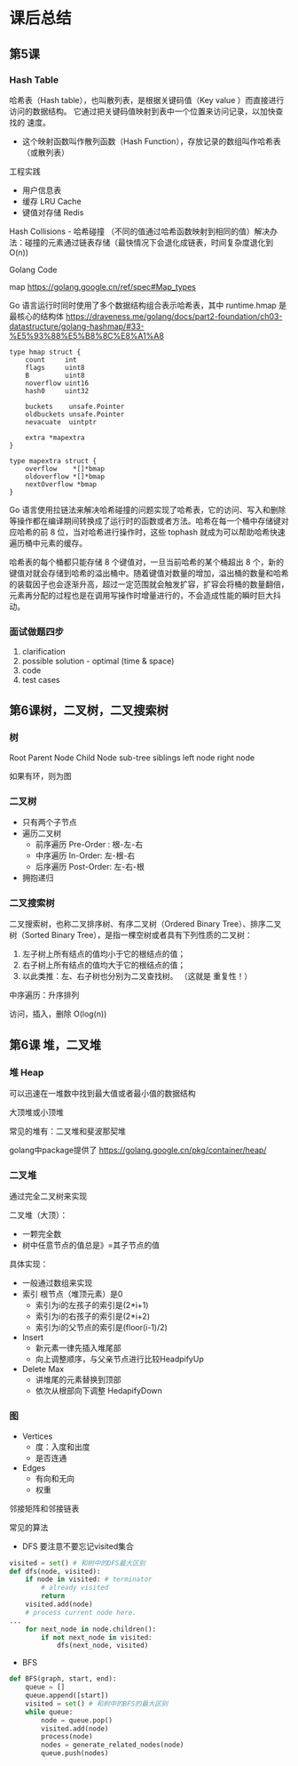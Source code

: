 # 课后总结
## 第5课
### Hash Table
哈希表（Hash table），也叫散列表，是根据关键码值（Key value
）而直接进行访问的数据结构。
它通过把关键码值映射到表中一个位置来访问记录，以加快查找的
速度。
- 这个映射函数叫作散列函数（Hash Function），存放记录的数组叫作哈希表（或散列表）

工程实践
- 用户信息表
- 缓存 LRU Cache
- 键值对存储 Redis

Hash Collisions - 哈希碰撞 （不同的值通过哈希函数映射到相同的值）解决办法：碰撞的元素通过链表存储（最快情况下会退化成链表，时间复杂度退化到O(n))

Golang Code
 
map https://golang.google.cn/ref/spec#Map_types

Go 语言运行时同时使用了多个数据结构组合表示哈希表，其中 runtime.hmap 是最核心的结构体
https://draveness.me/golang/docs/part2-foundation/ch03-datastructure/golang-hashmap/#33-%E5%93%88%E5%B8%8C%E8%A1%A8

```golang
type hmap struct {
	count     int
	flags     uint8
	B         uint8
	noverflow uint16
	hash0     uint32

	buckets    unsafe.Pointer
	oldbuckets unsafe.Pointer
	nevacuate  uintptr

	extra *mapextra
}

type mapextra struct {
	overflow    *[]*bmap
	oldoverflow *[]*bmap
	nextOverflow *bmap
}
```
Go 语言使用拉链法来解决哈希碰撞的问题实现了哈希表，它的访问、写入和删除等操作都在编译期间转换成了运行时的函数或者方法。哈希在每一个桶中存储键对应哈希的前 8 位，当对哈希进行操作时，这些 tophash 就成为可以帮助哈希快速遍历桶中元素的缓存。

哈希表的每个桶都只能存储 8 个键值对，一旦当前哈希的某个桶超出 8 个，新的键值对就会存储到哈希的溢出桶中。随着键值对数量的增加，溢出桶的数量和哈希的装载因子也会逐渐升高，超过一定范围就会触发扩容，扩容会将桶的数量翻倍，元素再分配的过程也是在调用写操作时增量进行的，不会造成性能的瞬时巨大抖动。

### 面试做题四步
1. clarification
2. possible solution - optimal (time & space)
3. code
4. test cases

## 第6课树，二叉树，二叉搜索树
### 树
Root
Parent Node
Child Node
sub-tree
siblings
left node
right node

如果有环，则为图

### 二叉树
- 只有两个子节点
- 遍历二叉树
  - 前序遍历 Pre-Order : 根-左-右
  - 中序遍历 In-Order: 左-根-右
  - 后序遍历 Post-Order: 左-右-根
- 拥抱递归

### 二叉搜索树
二叉搜索树，也称二叉排序树、有序二叉树（Ordered Binary Tree）、排序二叉树（Sorted Binary Tree），是指一棵空树或者具有下列性质的二叉树：
1. 左子树上所有结点的值均小于它的根结点的值；
2. 右子树上所有结点的值均大于它的根结点的值；
3. 以此类推：左、右子树也分别为二叉查找树。 （这就是 重复性！）
   
中序遍历：升序排列

访问，插入，删除 O(log(n))

## 第6课 堆，二叉堆
### 堆 Heap
可以迅速在一堆数中找到最大值或者最小值的数据结构

大顶堆或小顶堆

常见的堆有：二叉堆和斐波那契堆

golang中package提供了 https://golang.google.cn/pkg/container/heap/

### 二叉堆
通过完全二叉树来实现

二叉堆（大顶）：
- 一颗完全数
- 树中任意节点的值总是》=其子节点的值
  
具体实现：
- 一般通过数组来实现
- 索引 根节点（堆顶元素）是0
  - 索引为i的左孩子的索引是(2*i+1)
  - 索引为i的右孩子的索引是(2*i+2)
  - 索引为i的父节点的索引是(floor(i-1)/2)
- Insert 
  - 新元素一律先插入堆尾部
  - 向上调整顺序，与父亲节点进行比较HeadpifyUp
- Delete Max
  - 讲堆尾的元素替换到顶部
  - 依次从根部向下调整 HedapifyDown

### 图
- Vertices
  - 度：入度和出度
  - 是否连通
- Edges
  - 有向和无向
  - 权重

邻接矩阵和邻接链表

常见的算法
- DFS 要注意不要忘记visited集合
``` python
visited = set() # 和树中的DFS最大区别
def dfs(node, visited):
    if node in visited: # terminator
        # already visited 
        return 
    visited.add(node) 
    # process current node here. 
...
    for next_node in node.children(): 
        if not next_node in visited: 
            dfs(next_node, visited)
```
- BFS
```python
def BFS(graph, start, end):
    queue = [] 
    queue.append([start]) 
    visited = set() # 和树中的BFS的最大区别
    while queue: 
        node = queue.pop() 
        visited.add(node)
        process(node) 
        nodes = generate_related_nodes(node) 
        queue.push(nodes)
```